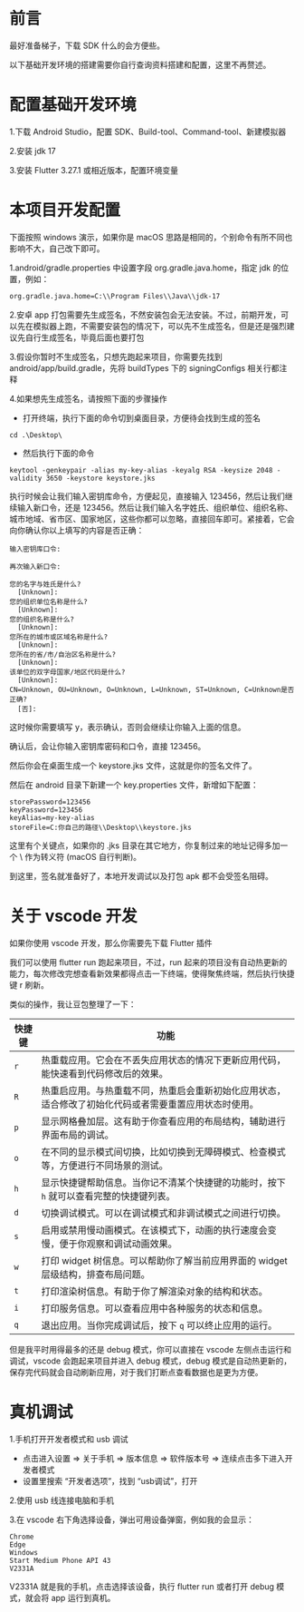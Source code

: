 # 前言

最好准备梯子，下载 SDK 什么的会方便些。

以下基础开发环境的搭建需要你自行查询资料搭建和配置，这里不再赘述。

# 配置基础开发环境

1.下载 Android Studio，配置 SDK、Build-tool、Command-tool、新建模拟器

2.安装 jdk 17

3.安装 Flutter 3.27.1 或相近版本，配置环境变量

# 本项目开发配置

下面按照 windows 演示，如果你是 macOS 思路是相同的，个别命令有所不同也影响不大，自己改下即可。

1.android/gradle.properties 中设置字段 org.gradle.java.home，指定 jdk 的位置，例如：

```txt
org.gradle.java.home=C:\\Program Files\\Java\\jdk-17
```

2.安卓 app 打包需要先生成签名，不然安装包会无法安装。不过，前期开发，可以先在模拟器上跑，不需要安装包的情况下，可以先不生成签名，但是还是强烈建议先自行生成签名，毕竟后面也要打包

3.假设你暂时不生成签名，只想先跑起来项目，你需要先找到 android/app/build.gradle，先将 buildTypes 下的 signingConfigs 相关行都注释

4.如果想先生成签名，请按照下面的步骤操作

- 打开终端，执行下面的命令切到桌面目录，方便待会找到生成的签名

```
cd .\Desktop\
```

- 然后执行下面的命令
```
keytool -genkeypair -alias my-key-alias -keyalg RSA -keysize 2048 -validity 3650 -keystore keystore.jks
```
执行时候会让我们输入密钥库命令，方便起见，直接输入 123456，然后让我们继续输入新口令，还是 123456。然后让我们输入名字姓氏、组织单位、组织名称、城市地域、省市区、国家地区，这些你都可以忽略，直接回车即可。紧接着，它会向你确认你以上填写的内容是否正确：

```
输入密钥库口令:

再次输入新口令:

您的名字与姓氏是什么?
  [Unknown]:
您的组织单位名称是什么?
  [Unknown]:
您的组织名称是什么?
  [Unknown]:
您所在的城市或区域名称是什么?
  [Unknown]:
您所在的省/市/自治区名称是什么?
  [Unknown]:
该单位的双字母国家/地区代码是什么?
  [Unknown]:
CN=Unknown, OU=Unknown, O=Unknown, L=Unknown, ST=Unknown, C=Unknown是否正确?
  [否]:
```

这时候你需要填写 y，表示确认，否则会继续让你输入上面的信息。

确认后，会让你输入密钥库密码和口令，直接 123456。

然后你会在桌面生成一个 keystore.jks 文件，这就是你的签名文件了。

然后在 android 目录下新建一个 key.properties 文件，新增如下配置：

```
storePassword=123456
keyPassword=123456
keyAlias=my-key-alias
storeFile=C:你自己的路径\\Desktop\\keystore.jks
```

这里有个关键点，如果你的 .jks 目录在其它地方，你复制过来的地址记得多加一个 \ 作为转义符 (macOS 自行判断)。

到这里，签名就准备好了，本地开发调试以及打包 apk 都不会受签名阻碍。

# 关于 vscode 开发

如果你使用 vscode 开发，那么你需要先下载 Flutter 插件

我们可以使用 flutter run 跑起来项目，不过，run 起来的项目没有自动热更新的能力，每次修改完想查看新效果都得点击一下终端，使得聚焦终端，然后执行快捷键 r 刷新。

类似的操作，我让豆包整理了一下：

| 快捷键 | 功能 |
| --- | --- |
| `r` | 热重载应用。它会在不丢失应用状态的情况下更新应用代码，能快速看到代码修改后的效果。  |
| `R` | 热重启应用。与热重载不同，热重启会重新初始化应用状态，适合修改了初始化代码或者需要重置应用状态时使用。 |
| `p` | 显示网格叠加层。这有助于你查看应用的布局结构，辅助进行界面布局的调试。 |
| `o` | 在不同的显示模式间切换，比如切换到无障碍模式、检查模式等，方便进行不同场景的测试。 |
| `h` | 显示快捷键帮助信息。当你记不清某个快捷键的功能时，按下 `h` 就可以查看完整的快捷键列表。 |
| `d` | 切换调试模式。可以在调试模式和非调试模式之间进行切换。 |
| `s` | 启用或禁用慢动画模式。在该模式下，动画的执行速度会变慢，便于你观察和调试动画效果。 |
| `w` | 打印 widget 树信息。可以帮助你了解当前应用界面的 widget 层级结构，排查布局问题。 |
| `t` | 打印渲染树信息。有助于你了解渲染对象的结构和状态。 |
| `i` | 打印服务信息。可以查看应用中各种服务的状态和信息。 |
| `q` | 退出应用。当你完成调试后，按下 `q` 可以终止应用的运行。 |

但是我平时用得最多的还是 debug 模式，你可以直接在 vscode 左侧点击运行和调试，vscode 会跑起来项目并进入 debug 模式，debug 模式是自动热更新的，保存完代码就会自动刷新应用，对于我们打断点查看数据也是更为方便。

# 真机调试

1.手机打开开发者模式和 usb 调试

- 点击进入设置 => 关于手机 => 版本信息 => 软件版本号 => 连续点击多下进入开发者模式
- 设置里搜索 “开发者选项”，找到 “usb调试”，打开

2.使用 usb 线连接电脑和手机

3.在 vscode 右下角选择设备，弹出可用设备弹窗，例如我的会显示：

```
Chrome
Edge
Windows
Start Medium Phone API 43
V2331A
```

V2331A 就是我的手机，点击选择该设备，执行 flutter run 或者打开 debug 模式，就会将 app 运行到真机。